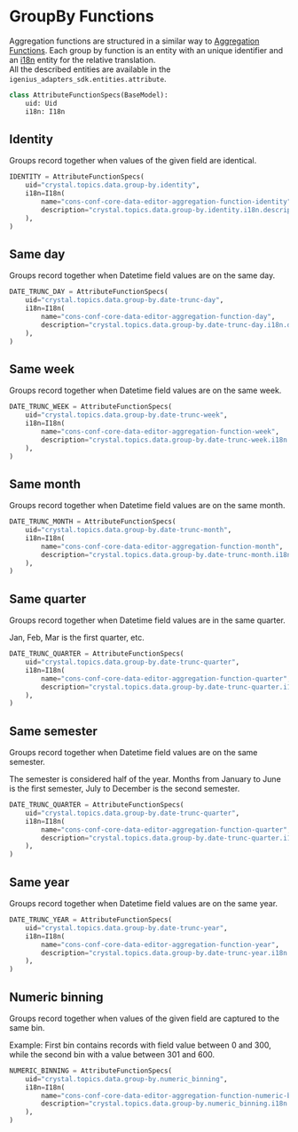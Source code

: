 # GroupBy Functions

Aggregation functions are structured in a similar way to [Aggregation Functions](aggregation_functions.md).
Each group by function is an entity with an unique identifier and an [i18n](i18n_translations.md) entity for the relative translation.  
All the described entities are available in the `igenius_adapters_sdk.entities.attribute`.

```python
class AttributeFunctionSpecs(BaseModel):
    uid: Uid
    i18n: I18n
```

## Identity

Groups record together when values of the given field are identical.

```python
IDENTITY = AttributeFunctionSpecs(
    uid="crystal.topics.data.group-by.identity",
    i18n=I18n(
        name="cons-conf-core-data-editor-aggregation-function-identity",
        description="crystal.topics.data.group-by.identity.i18n.description",
    ),
)
```

## Same day

Groups record together when Datetime field values are on the same day.

```python
DATE_TRUNC_DAY = AttributeFunctionSpecs(
    uid="crystal.topics.data.group-by.date-trunc-day",
    i18n=I18n(
        name="cons-conf-core-data-editor-aggregation-function-day",
        description="crystal.topics.data.group-by.date-trunc-day.i18n.description",
    ),
)
```

## Same week

Groups record together when Datetime field values are on the same week.

```python
DATE_TRUNC_WEEK = AttributeFunctionSpecs(
    uid="crystal.topics.data.group-by.date-trunc-week",
    i18n=I18n(
        name="cons-conf-core-data-editor-aggregation-function-week",
        description="crystal.topics.data.group-by.date-trunc-week.i18n.description",
    ),
)
```

## Same month

Groups record together when Datetime field values are on the same month.

```python
DATE_TRUNC_MONTH = AttributeFunctionSpecs(
    uid="crystal.topics.data.group-by.date-trunc-month",
    i18n=I18n(
        name="cons-conf-core-data-editor-aggregation-function-month",
        description="crystal.topics.data.group-by.date-trunc-month.i18n.description",
    ),
)
```

## Same quarter

Groups record together when Datetime field values are in the same quarter.

Jan, Feb, Mar is the first quarter, etc.

```python
DATE_TRUNC_QUARTER = AttributeFunctionSpecs(
    uid="crystal.topics.data.group-by.date-trunc-quarter",
    i18n=I18n(
        name="cons-conf-core-data-editor-aggregation-function-quarter",
        description="crystal.topics.data.group-by.date-trunc-quarter.i18n.description",
    ),
)
```

## Same semester

Groups record together when Datetime field values are on the same semester.

The semester is considered half of the year. Months from January to June is the first semester, July to December is the second semester.

```python
DATE_TRUNC_QUARTER = AttributeFunctionSpecs(
    uid="crystal.topics.data.group-by.date-trunc-quarter",
    i18n=I18n(
        name="cons-conf-core-data-editor-aggregation-function-quarter",
        description="crystal.topics.data.group-by.date-trunc-quarter.i18n.description",
    ),
)
```

## Same year

Groups record together when Datetime field values are on the same year.

```python
DATE_TRUNC_YEAR = AttributeFunctionSpecs(
    uid="crystal.topics.data.group-by.date-trunc-year",
    i18n=I18n(
        name="cons-conf-core-data-editor-aggregation-function-year",
        description="crystal.topics.data.group-by.date-trunc-year.i18n.description",
    ),
)
```

## Numeric binning

Groups record together when values of the given field are captured to the same bin.

Example: First bin contains records with field value between 0 and 300, while the second bin with a value between 301 and 600.

```python
NUMERIC_BINNING = AttributeFunctionSpecs(
    uid="crystal.topics.data.group-by.numeric_binning",
    i18n=I18n(
        name="cons-conf-core-data-editor-aggregation-function-numeric-binning",
        description="crystal.topics.data.group-by.numeric_binning.i18n.description",
    ),
)
```
